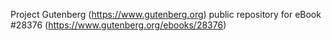 Project Gutenberg (https://www.gutenberg.org) public repository for eBook #28376 (https://www.gutenberg.org/ebooks/28376)
